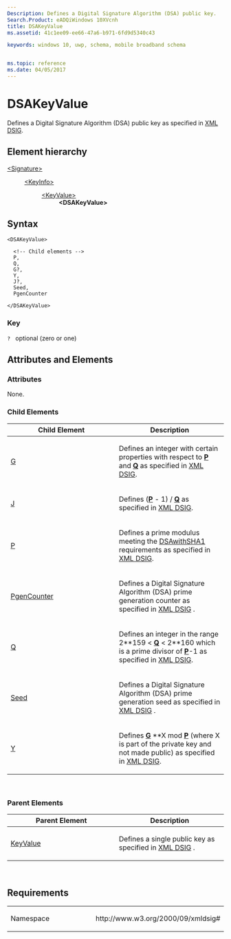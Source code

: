 ```yaml
---
Description: Defines a Digital Signature Algorithm (DSA) public key.
Search.Product: eADQiWindows 10XVcnh
title: DSAKeyValue
ms.assetid: 41c1ee09-ee66-47a6-b971-6fd9d5340c43

keywords: windows 10, uwp, schema, mobile broadband schema


ms.topic: reference
ms.date: 04/05/2017
---
```


# DSAKeyValue


Defines a Digital Signature Algorithm (DSA) public key as specified in [XML DSIG](https://www.w3.org/TR/xmldsig-core/).

## Element hierarchy

<dl>
<dt><a href="element-signature.md">&lt;Signature&gt;</a></dt>
<dd>
<dl>
<dt><a href="element-keyinfo.md">&lt;KeyInfo&gt;</a></dt>
<dd>
<dl>
<dt><a href="element-keyvalue.md">&lt;KeyValue&gt;</a></dt>
<dd><b>&lt;DSAKeyValue&gt;</b></dd>
</dl>
</dd>
</dl>
</dd>
</dl>

## Syntax

``` syntax
<DSAKeyValue>

  <!-- Child elements -->
  P,
  Q,
  G?,
  Y,
  J?,
  Seed,
  PgenCounter

</DSAKeyValue>
```

### Key

`?`   optional (zero or one)

## Attributes and Elements


### Attributes

None.

### Child Elements

<table>
<colgroup>
<col width="50%" />
<col width="50%" />
</colgroup>
<thead>
<tr class="header">
<th>Child Element</th>
<th>Description</th>
</tr>
</thead>
<tbody>
<tr class="odd">
<td><a href="element-g.md">G</a> </td>
<td><p>Defines an integer with certain properties with respect to <a href="element-p.md"><strong>P</strong></a>  and <a href="element-q.md"><strong>Q</strong></a> as specified in <a href="https://www.w3.org/TR/xmldsig-core/">XML DSIG</a>.</p></td>
</tr>
<tr class="even">
<td><a href="element-j.md">J</a> </td>
<td><p>Defines (<a href="element-p.md"><strong>P</strong></a>  - 1) / <a href="element-q.md"><strong>Q</strong></a> as specified in <a href="https://www.w3.org/TR/xmldsig-core/">XML DSIG</a>.</p></td>
</tr>
<tr class="odd">
<td><a href="element-p.md">P</a> </td>
<td><p>Defines a prime modulus meeting the <a href="https://www.w3.org/2000/09/xmldsig#dsa-sha1 ">DSAwithSHA1</a>  requirements as specified in <a href="https://www.w3.org/TR/xmldsig-core/">XML DSIG</a>.</p></td>
</tr>
<tr class="even">
<td><a href="element-pgencounter.md">PgenCounter</a> </td>
<td><p>Defines a Digital Signature Algorithm (DSA) prime generation counter as specified in <a href="https://www.w3.org/TR/xmldsig-core/">XML DSIG</a> .</p></td>
</tr>
<tr class="odd">
<td><a href="element-q.md">Q</a> </td>
<td><p>Defines an integer in the range 2**159 &lt; <a href="element-q.md"><strong>Q</strong></a>  &lt; 2**160 which is a prime divisor of <a href="element-p.md"><strong>P</strong></a>-1 as specified in <a href="https://www.w3.org/TR/xmldsig-core/">XML DSIG</a>.</p></td>
</tr>
<tr class="even">
<td><a href="element-seed.md">Seed</a> </td>
<td><p>Defines a Digital Signature Algorithm (DSA) prime generation seed as specified in <a href="https://www.w3.org/TR/xmldsig-core/">XML DSIG</a> .</p></td>
</tr>
<tr class="odd">
<td><a href="element-y.md">Y</a> </td>
<td><p>Defines <a href="element-g.md"><strong>G</strong></a> **X mod <a href="element-p.md"><strong>P</strong></a> (where X is part of the private key and not made public) as specified in <a href="https://www.w3.org/TR/xmldsig-core/">XML DSIG</a>.</p></td>
</tr>
</tbody>
</table>

 

### Parent Elements

<table>
<colgroup>
<col width="50%" />
<col width="50%" />
</colgroup>
<thead>
<tr class="header">
<th>Parent Element</th>
<th>Description</th>
</tr>
</thead>
<tbody>
<tr class="odd">
<td><a href="element-keyvalue.md">KeyValue</a> </td>
<td><p>Defines a single public key as specified in <a href="https://www.w3.org/TR/xmldsig-core/">XML DSIG</a> .</p></td>
</tr>
</tbody>
</table>

 

## Requirements

<table>
<colgroup>
<col width="50%" />
<col width="50%" />
</colgroup>
<tbody>
<tr class="odd">
<td><p>Namespace</p></td>
<td><p>http://www.w3.org/2000/09/xmldsig#</p></td>
</tr>
</tbody>
</table>

 

 



